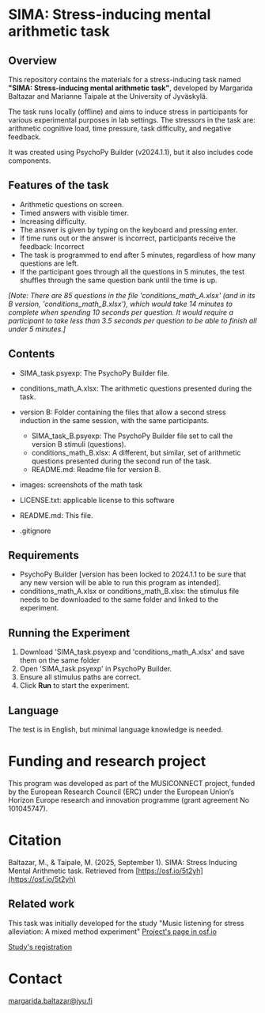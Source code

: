 # SIMA: Stress-inducing mental arithmetic task

## Overview



This repository contains the materials for a stress-inducing task named **"SIMA: Stress-inducing mental arithmetic task"**, developed by Margarida Baltazar and Marianne Taipale at the University of Jyväskylä.

The task runs locally (offline) and aims to induce stress in participants for various experimental purposes in lab settings. The stressors in the task are: arithmetic cognitive load, time pressure, task difficulty, and negative feedback.

It was created using PsychoPy Builder (v2024.1.1), but it also includes code components.



## Features of the task



* Arithmetic questions on screen.
* Timed answers with visible timer.
* Increasing difficulty.
* The answer is given by typing on the keyboard and pressing enter.
* If time runs out or the answer is incorrect, participants receive the feedback: Incorrect
* The task is programmed to end after 5 minutes, regardless of how many questions are left.
* If the participant goes through all the questions in 5 minutes, the test shuffles through the same question bank until the time is up.

*\[Note: There are 85 questions in the file 'conditions\_math\_A.xlsx' (and in its B version, 'conditions\_math\_B.xlsx'), which would take 14 minutes to complete when spending 10 seconds per question. It would require a participant to take less than 3.5 seconds per question to be able to finish all under 5 minutes.]*







## Contents

* SIMA\_task.psyexp: The PsychoPy Builder file.
* conditions\_math\_A.xlsx: The arithmetic questions presented during the task.
* version B: Folder containing the files that allow a second stress induction in the same session, with the same participants.

  * SIMA\_task\_B.psyexp: The PsychoPy Builder file set to call the version B stimuli (questions).
  * conditions\_math\_B.xlsx: A different, but similar, set of arithmetic questions presented during the second run of the task.
  * README.md: Readme file for version B.

* images: screenshots of the math task
* LICENSE.txt: applicable license to this software
* README.md: This file.
* .gitignore



## Requirements

* PsychoPy Builder \[version has been locked to 2024.1.1 to be sure that any new version will be able to run this program as intended].
* conditions\_math\_A.xlsx or conditions\_math\_B.xlsx: the stimulus file needs to be downloaded to the same folder and linked to the experiment.



## Running the Experiment

1. Download 'SIMA\_task.psyexp and 'conditions\_math\_A.xlsx' and save them on the same folder
2. Open 'SIMA\_task.psyexp' in PsychoPy Builder.
3. Ensure all stimulus paths are correct.
4. Click **Run** to start the experiment.



## Language



The test is in English, but minimal language knowledge is needed.







# Funding and research project



This program was developed as part of the MUSICONNECT project, funded by the European Research Council (ERC) under the European Union’s Horizon Europe research and innovation programme (grant agreement No 101045747).





# Citation

Baltazar, M., \& Taipale, M. (2025, September 1). SIMA: Stress Inducing Mental Arithmetic task. Retrieved from [https://osf.io/5t2yh](https://osf.io/5t2yh)









## Related work



This task was initially developed for the study "Music listening for stress alleviation: A mixed method experiment"
[Project's page in osf.io](https://osf.io/vdyg8/)

[Study's registration](https://doi.org/10.17605/OSF.IO/MF68A)





# Contact



margarida.baltazar@jyu.fi


